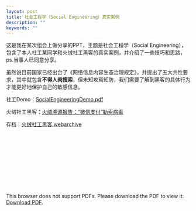 ```yaml
---
layout: post
title: 社会工程学（Social Engineering）真实案例
description: ""
keywords: ""
---
```


这是我在某次组会上做分享的PPT，主题是社会工程学（Social Engineering），包含了本人社工某同学和火绒社工黑客的真实案例，并介绍了一些技巧和思路，ps.当事人已同意分享。

虽然说目前国家已经出台了《网络信息内容生态治理规定》，并提出了五大共性要求，其中就包含**不得人肉搜索**，但未知攻焉知防，我们需要了解到黑客的具体行为才能更好地保护自己的敏感信息。

社工Demo：[SocialEngineeringDemo.pdf](https://ai-sewell.me/assets/images/2020-03-07/SocialEngineeringDemo.pdf)

火绒社工黑客：[火绒溯源报告：“微信支付”勒索病毒](https://www.huorong.cn/info/1543934825174.html)

存档：[火绒社工黑客.webarchive](https://ai-sewell.me/assets/images/2020-03-07/火绒社工黑客.webarchive)

<object data="https://ai-sewell.me/assets/images/2020-03-07/SocialEngineeringDemo.pdf" type="application/pdf" width="800px" height="800px">
    <embed src="https://ai-sewell.me/assets/images/2020-03-07/SocialEngineeringDemo.pdf">
        <p>This browser does not support PDFs. Please download the PDF to view it: <a href="https://ai-sewell.me/assets/images/2020-03-07/SocialEngineeringDemo.pdf">Download PDF</a>.</p>
    </embed>
</object>